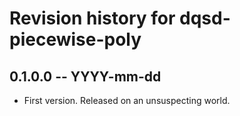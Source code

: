 # Revision history for dqsd-piecewise-poly

## 0.1.0.0 -- YYYY-mm-dd

* First version. Released on an unsuspecting world.
